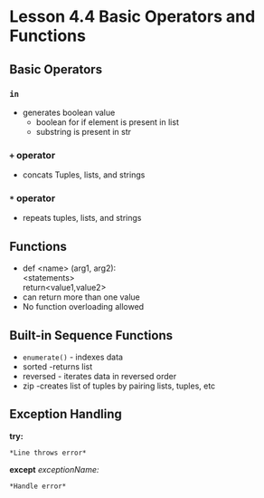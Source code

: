 # Lesson 4.4 Basic Operators and Functions

## Basic Operators
### `in`
* generates boolean value
    * boolean for if element is present in list
    * substring is present in str
### `+` operator
* concats Tuples, lists, and strings
### `*` operator
* repeats tuples, lists, and strings
## Functions
 * def \<name> (arg1, arg2):\
 \<statements> \
 return<value1,value2> 
 * can return more than one value
 * No function overloading allowed

## Built-in Sequence Functions
* `enumerate()` - indexes data
* sorted -returns list
* reversed - iterates data in reversed order
* zip -creates list of tuples by pairing lists, tuples, etc

## Exception Handling
 **try:** 

    *Line throws error* 
 **except** *exceptionName:* 
    
    *Handle error*